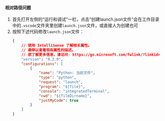 #### 相对路径问题
1. 首先打开左侧的“运行和调试”一栏，点击“创建launch.json文件”会在工作目录中的`.vscode`文件夹里创建`launch.json`文件，或直接人为创建也可
2. 按照下述代码修改`launch.json`文件：
    ```json
    {
        // 使用 IntelliSense 了解相关属性。 
        // 悬停以查看现有属性的描述。
        // 欲了解更多信息，请访问: https://go.microsoft.com/fwlink/?linkid=830387
        "version": "0.2.0",
        "configurations": [
            {
                "name": "Python: 当前文件",
                "type": "python",
                "request": "launch",
                "program": "${file}",
                "console": "integratedTerminal",
                "cwd": "${fileDirname}",
                "justMyCode": true
            }
        ]
    }
    ```